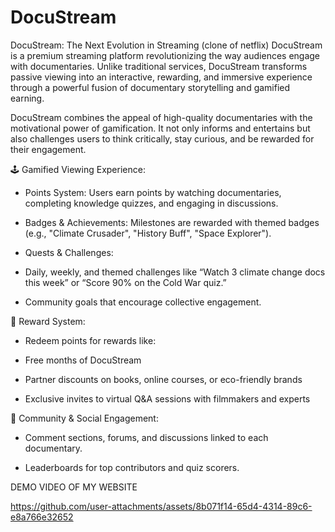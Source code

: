 # DocuStream
DocuStream: The Next Evolution in Streaming (clone of netflix)
DocuStream is a premium streaming platform revolutionizing the way audiences engage with documentaries. Unlike traditional services, DocuStream transforms passive viewing into an interactive, rewarding, and immersive experience through a powerful fusion of documentary storytelling and gamified earning.

DocuStream combines the appeal of high-quality documentaries with the motivational power of gamification. It not only informs and entertains but also challenges users to think critically, stay curious, and be rewarded for their engagement.

🕹️ Gamified Viewing Experience:
- Points System: Users earn points by watching documentaries, completing knowledge quizzes, and engaging in discussions.

- Badges & Achievements: Milestones are rewarded with themed badges (e.g., "Climate Crusader", "History Buff", "Space Explorer").

- Quests & Challenges:

- Daily, weekly, and themed challenges like “Watch 3 climate change docs this week” or “Score 90% on the Cold War quiz.”

- Community goals that encourage collective engagement.

🎉 Reward System:

- Redeem points for rewards like:

- Free months of DocuStream

- Partner discounts on books, online courses, or eco-friendly brands

- Exclusive invites to virtual Q&A sessions with filmmakers and experts

👥 Community & Social Engagement:
- Comment sections, forums, and discussions linked to each documentary.

- Leaderboards for top contributors and quiz scorers.


DEMO VIDEO OF MY WEBSITE

https://github.com/user-attachments/assets/8b071f14-65d4-4314-89c6-e8a766e32652




